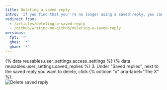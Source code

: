```yaml
---
title: Deleting a saved reply
intro: 'If you find that you''re no longer using a saved reply, you can delete it.'
redirect_from:
  - /articles/deleting-a-saved-reply
  - /github/writing-on-github/deleting-a-saved-reply
versions:
  fpt: '*'
  ghes: '*'
  ghae: '*'
---
```

{% data reusables.user_settings.access_settings %}
{% data reusables.user_settings.saved_replies %}
3. Under "Saved replies", next to the saved reply you want to delete, click {% octicon "x" aria-label="The X" %}.  
![Delete saved reply](/assets/images/help/settings/saved-replies-delete-existing.png)
